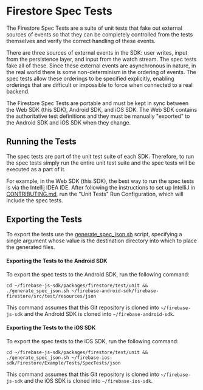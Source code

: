 # Firestore Spec Tests

The Firestore Spec Tests are a suite of unit tests that fake out external
sources of events so that they can be completely controlled from the tests
themselves and verify the correct handling of these events.

There are three sources of external events in the SDK: user writes, input from
the persistence layer, and input from the watch stream. The spec tests fake all
of these. Since these external events are asynchronous in nature, in the real
world there is some non-determinism in the ordering of events. The spec tests
allow these orderings to be specified explicitly, enabling orderings that are
difficult or impossible to force when connected to a real backend.

The Firestore Spec Tests are portable and must be kept in sync between the Web
SDK (this SDK), Android SDK, and iOS SDK. The Web SDK contains the authoritative
test definitions and they must be manually "exported" to the Android SDK and iOS
SDK when they change.

## Running the Tests

The spec tests are part of the unit test suite of each SDK. Therefore, to run
the spec tests simply run the entire unit test suite and the spec tests will be
executed as a part of it.

For example, in the Web SDK (this SDK), the best way to run the spec tests is
via the Intellij IDEA IDE. After following the instructions to set up IntelliJ
in [CONTRIBUTING.md](../../../CONTRIBUTING.md), run the "Unit Tests" Run
Configuration, which will include the spec tests.

## Exporting the Tests

To export the tests use the [generate_spec_json.sh](../generate_spec_json.sh)
script, specifying a single argument whose value is the destination directory
into which to place the generated files.

#### Exporting the Tests to the Android SDK

To export the spec tests to the Android SDK, run the following command:

```
cd ~/firebase-js-sdk/packages/firestore/test/unit &&
./generate_spec_json.sh ~/firebase-android-sdk/firebase-firestore/src/test/resources/json
```

This command assumes that this Git repository is cloned into `~/firebase-js-sdk`
and the Android SDK is cloned into `~/firebase-android-sdk`.

#### Exporting the Tests to the iOS SDK

To export the spec tests to the iOS SDK, run the following command:

```
cd ~/firebase-js-sdk/packages/firestore/test/unit &&
./generate_spec_json.sh ~/firebase-ios-sdk/Firestore/Example/Tests/SpecTests/json
```

This command assumes that this Git repository is cloned into `~/firebase-js-sdk`
and the iOS SDK is cloned into `~/firebase-ios-sdk`.
